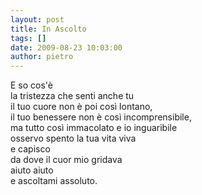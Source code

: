```yaml
---
layout: post
title: In Ascolto
tags: []
date: 2009-08-23 10:03:00
author: pietro
---
```

E so cos'è<br/>la tristezza che senti anche tu<br/>il tuo cuore non è poi così lontano,<br/>il tuo benessere non è così incomprensibile,<br/>ma tutto così immacolato e io inguaribile<br/>osservo spento la tua vita viva<br/>e capisco<br/>da dove il cuor mio gridava<br/>aiuto aiuto<br/>e ascoltami assoluto.
